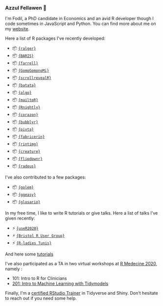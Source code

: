 
### Azzul Fellawen 👋 

I'm Fodil, a PhD candidate in Economics and an avid R developer though I code sometimes in JavaScript and Python. You can find more about me on my [website](https://ihaddadenfodil.com/).

Here a list of R packages I've recently developed: 

+ 📦 [`{ralger}`](https://github.com/feddelegrand7/ralger)
+ 📦 [`{BARIS}`](https://github.com/feddelegrand7/BARIS)
+ 📦 [`{farrell}`](https://github.com/feddelegrand7/farrell)
+ 📦 [`{GomoGomonoMi}`](https://github.com/feddelegrand7/GomoGomonoMi)
+ 📦 [`{scrollrevealR}`](https://github.com/feddelegrand7/scrollrevealR)
+ 📦 [`{batata}`](https://github.com/feddelegrand7/batata)
+ 📦 [`{algo}`](https://github.com/feddelegrand7/algo)
+ 📦 [`{mailtoR}`](https://github.com/feddelegrand7/mailtoR)
+ 📦 [`{Rnightly}`](https://github.com/feddelegrand7/Rnightly)
+ 📦 [`{corazon}`](https://github.com/feddelegrand7/corazon)
+ 📦 [`{bubblyr}`](https://github.com/feddelegrand7/bubblyr)
+ 📦 [`{pivta}`](https://github.com/feddelegrand7/pivta)
+ 📦 [`{fabricerin}`](https://github.com/feddelegrand7/fabricerin)
+ 📦 [`{rintimg}`](https://github.com/feddelegrand7/rintimg)
+ 📦 [`{creature}`](https://github.com/feddelegrand7/creature)
+ 📦 [`{flipdownr}`](https://github.com/feddelegrand7/flipdownr)
+ 📦 [`{radous}`](https://github.com/feddelegrand7/radous)

I've also contributed to a few packages: 

+ 📦 [`{golem}`](https://github.com/ThinkR-open/golem)
+ 📦 [`{ggeasy}`](https://github.com/jonocarroll/ggeasy)
+ 📦 [`{glosario}`](https://github.com/carpentries/glosario)


In my free time, I like to write R tutorials or give talks. Here a list of talks I've given recently: 

+ ⚡ [`{useR2020}`](https://www.youtube.com/watch?v=OHi6E8jegQg)
+ ⚡ [`{Bristol R User Group}`](https://www.youtube.com/watch?v=84g6NDDGiZw&feature=youtu.be)
+ ⚡ [`{R-ladies Tunis}`](https://www.youtube.com/watch?v=sRmsyE3edDI)

And here some [tutorials](https://ihaddadenfodil.com/#posts)

I've also participated as a TA in two virtual workshops at [R Medecine 2020](https://events.linuxfoundation.org/r-medicine/), namely :

+ 101: Intro to R for Clinicians
+ [201: Intro to Machine Learning with Tidymodels](https://tmv.netlify.app/site/)

Finally, I'm a [certified RStudio Trainer](https://education.rstudio.com/trainers/) in Tidyverse and Shiny. Don't hesitate to reach out if you need some help. 

